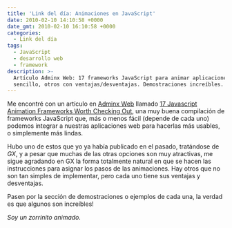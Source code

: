 ```yaml
---
title: 'Link del día: Animaciones en JavaScript'
date: 2010-02-10 14:10:58 +0000
date_gmt: 2010-02-10 16:10:58 +0000
categories:
  - Link del día
tags:
  - JavaScript
  - desarrollo web
  - framework
description: >-
  Artículo Adminx Web: 17 frameworks JavaScript para animar aplicaciones web. GX
  sencillo, otros con ventajas/desventajas. Demostraciones increíbles.
---
```



Me encontré con un artículo en [Adminx Web](http://www.admixweb.com/) llamado [17 Javascript Animation Frameworks Worth Checking Out](http://www.admixweb.com/2010/01/07/17-javascript-animation-frameworks-worth-to-seing/), una muy buena compilación de frameworks JavaScript que, más o menos fácil (depende de cada uno) podemos integrar a nuestras aplicaciones web para hacerlas más usables, o simplemente más lindas.

Hubo uno de estos que yo ya había publicado en el pasado, tratándose de _GX_, y a pesar que muchas de las otras opciones son muy atractivas, me sigue agradando en GX la forma totalmente natural en que se hacen las instrucciones para asignar los pasos de las animaciones. Hay otros que no son tan simples de implementar, pero cada uno tiene sus ventajas y desventajas.

Pasen por la sección de demostraciones o ejemplos de cada una, la verdad es que algunos son increíbles!

_Soy un zorrinito animado._
